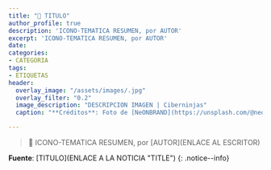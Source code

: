 ```yaml
---
title: "📰 TITULO"
author_profile: true
description: 'ICONO-TEMATICA RESUMEN, por AUTOR'
excerpt: 'ICONO-TEMATICA RESUMEN, por AUTOR'
date: 
categories:
- CATEGORIA
tags:
- ETIQUETAS
header:
  overlay_image: "/assets/images/.jpg"
  overlay_filter: "0.2"
  image_description: "DESCRIPCION IMAGEN | Ciberninjas"
  caption: "**Créditos**: Foto de [NeONBRAND](https://unsplash.com/@neonbrand?utm_source=unsplash&utm_medium=referral&utm_content=creditCopyText) en [Unsplash](https://unsplash.com/collections/8502157/news?utm_source=unsplash&utm_medium=referral&utm_content=creditCopyText)"

---
```

> 📰 ICONO-TEMATICA RESUMEN, por [AUTOR](ENLACE AL ESCRITOR)

<!-- CONTENIDO -->

**Fuente**: [TITULO](ENLACE A LA NOTICIA "TITLE")
{: .notice--info}